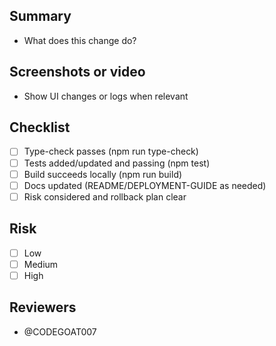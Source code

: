 ## Summary

- What does this change do?

## Screenshots or video

- Show UI changes or logs when relevant

## Checklist

- [ ] Type-check passes (npm run type-check)
- [ ] Tests added/updated and passing (npm test)
- [ ] Build succeeds locally (npm run build)
- [ ] Docs updated (README/DEPLOYMENT-GUIDE as needed)
- [ ] Risk considered and rollback plan clear

## Risk

- [ ] Low
- [ ] Medium
- [ ] High

## Reviewers

- @CODEGOAT007

